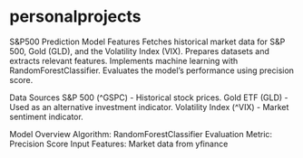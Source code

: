 # personalprojects

S&P500 Prediction Model
Features
Fetches historical market data for S&P 500, Gold (GLD), and the Volatility Index (VIX).
Prepares datasets and extracts relevant features.
Implements machine learning with RandomForestClassifier.
Evaluates the model’s performance using precision score.

Data Sources
S&P 500 (^GSPC) - Historical stock prices.
Gold ETF (GLD) - Used as an alternative investment indicator.
Volatility Index (^VIX) - Market sentiment indicator.

Model Overview
Algorithm: RandomForestClassifier
Evaluation Metric: Precision Score
Input Features: Market data from yfinance
